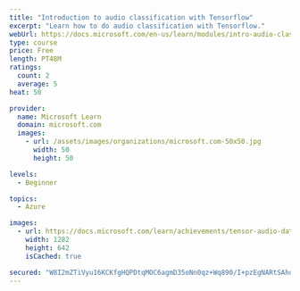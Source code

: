 ```yaml
---
title: "Introduction to audio classification with Tensorflow"
excerpt: "Learn how to do audio classification with Tensorflow."
webUrl: https://docs.microsoft.com/en-us/learn/modules/intro-audio-classification-tensorflow/
type: course
price: Free
length: PT48M
ratings:
  count: 2
  average: 5
heat: 50

provider:
  name: Microsoft Learn
  domain: microsoft.com
  images:
    - url: /assets/images/organizations/microsoft.com-50x50.jpg
      width: 50
      height: 50

levels:
  - Beginner

topics:
  - Azure

images:
  - url: https://docs.microsoft.com/learn/achievements/tensor-audio-data-social.png
    width: 1282
    height: 642
    isCached: true

secured: "W8I2mZTiVyu16KCKfgHQPDtqMOC6agmD35oNn0qz+Wq890/I+pzEgNARtSAhoSCb22vAoEqcjcKTvr+HrB0xFd0OWZfPOKDbkR007xkGn25ABh/cz7A6I5Hj2hZA9UEWEp1xYpofa0NwrVMsuZvhaLyGstC5N8XXWQ0jLxlJVinmdYP3d6bYpjZ3uVnf8PdhWO4ULyLSRW1gwkNcR/ZqV+HpSgvXatbe4XLGbIRa7qaCKgJL+lpaVa0/4yVXZ+X6nPvrbfPgPzKT6ssTbyFbn0SuKwFGMxCLq/1Q7cDWRD7KJjwacOYmUOgZLnDjt+6ACq+zBzVu8OA+KbHHNQkUu7nCgQbzoZKDfF2az9+HsF3IuKzzr3eIFXKgU01l7x4PBEDKidMrX1DJ1yHxX+fp2iLkX16o2gLltXZ7lUu7+o4=;Vzr6DOdyEDJOyXfUHSaPgA=="
---
```


